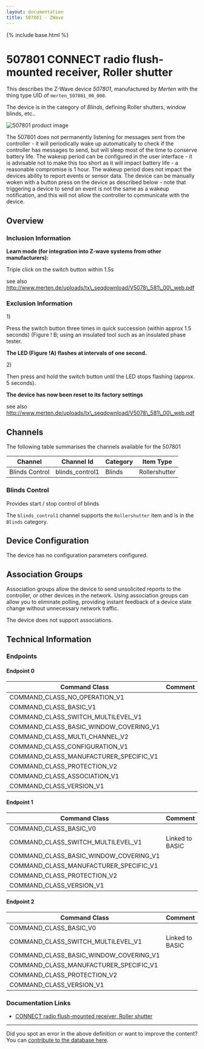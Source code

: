 ```yaml
---
layout: documentation
title: 507801 - ZWave
---
```


{% include base.html %}

# 507801 CONNECT radio flush-mounted receiver, Roller shutter
This describes the Z-Wave device *507801*, manufactured by *Merten* with the thing type UID of ```merten_507801_00_000```.

The device is in the category of *Blinds*, defining Roller shutters, window blinds, etc..

![507801 product image](https://www.cd-jackson.com/zwave_device_uploads/617/617_default.jpg)


The 507801 does not permanently listening for messages sent from the controller - it will periodically wake up automatically to check if the controller has messages to send, but will sleep most of the time to conserve battery life. The wakeup period can be configured in the user interface - it is advisable not to make this too short as it will impact battery life - a reasonable compromise is 1 hour. The wakeup period does not impact the devices ability to report events or sensor data. The device can be manually woken with a button press on the device as described below - note that triggering a device to send an event is not the same as a wakeup notification, and this will not allow the controller to communicate with the device.

## Overview

### Inclusion Information

**Learn mode (for integration into Z-wave systems from other manufacturers):**

Triple click on the switch button within 1.5s

see also http://www.merten.de/uploads/tx\_seqdownload/V5078\_581\_00\_web.pdf

### Exclusion Information

1\)

Press the switch button three times in quick succession (within approx 1.5 seconds) (Figure ! B; using an insulated tool such as an insulated phase tester.

**The LED (Figure !A) flashes at intervals of one second.**

2\)

Then press and hold the switch button until the LED stops flashing (approx. 5 seconds).

**The device has now been reset to its factory settings**

see also http://www.merten.de/uploads/tx\_seqdownload/V5078\_581\_00\_web.pdf

## Channels

The following table summarises the channels available for the 507801

| Channel | Channel Id | Category | Item Type |
|---------|------------|----------|-----------|
| Blinds Control | blinds_control1 | Blinds | Rollershutter | 

### Blinds Control

Provides start / stop control of blinds
        

The ```blinds_control1``` channel supports the ```Rollershutter``` item and is in the ```Blinds``` category.



## Device Configuration

The device has no configuration parameters configured.

## Association Groups

Association groups allow the device to send unsolicited reports to the controller, or other devices in the network. Using association groups can allow you to eliminate polling, providing instant feedback of a device state change without unnecessary network traffic.

The device does not support associations.
## Technical Information

### Endpoints

#### Endpoint 0

| Command Class | Comment |
|---------------|---------|
| COMMAND_CLASS_NO_OPERATION_V1| |
| COMMAND_CLASS_BASIC_V1| |
| COMMAND_CLASS_SWITCH_MULTILEVEL_V1| |
| COMMAND_CLASS_BASIC_WINDOW_COVERING_V1| |
| COMMAND_CLASS_MULTI_CHANNEL_V2| |
| COMMAND_CLASS_CONFIGURATION_V1| |
| COMMAND_CLASS_MANUFACTURER_SPECIFIC_V1| |
| COMMAND_CLASS_PROTECTION_V2| |
| COMMAND_CLASS_ASSOCIATION_V1| |
| COMMAND_CLASS_VERSION_V1| |
#### Endpoint 1

| Command Class | Comment |
|---------------|---------|
| COMMAND_CLASS_BASIC_V0| |
| COMMAND_CLASS_SWITCH_MULTILEVEL_V1| Linked to BASIC|
| COMMAND_CLASS_BASIC_WINDOW_COVERING_V1| |
| COMMAND_CLASS_MANUFACTURER_SPECIFIC_V1| |
| COMMAND_CLASS_PROTECTION_V2| |
| COMMAND_CLASS_VERSION_V1| |
#### Endpoint 2

| Command Class | Comment |
|---------------|---------|
| COMMAND_CLASS_BASIC_V0| |
| COMMAND_CLASS_SWITCH_MULTILEVEL_V1| Linked to BASIC|
| COMMAND_CLASS_BASIC_WINDOW_COVERING_V1| |
| COMMAND_CLASS_MANUFACTURER_SPECIFIC_V1| |
| COMMAND_CLASS_PROTECTION_V2| |
| COMMAND_CLASS_VERSION_V1| |

### Documentation Links

* [CONNECT radio flush-mounted receiver, Roller shutter ](https://www.cd-jackson.com/zwave_device_uploads/617/V5078-581-00-web.pdf)

---

Did you spot an error in the above definition or want to improve the content?
You can [contribute to the database here](http://www.cd-jackson.com/index.php/zwave/zwave-device-database/zwave-device-list/devicesummary/617).
